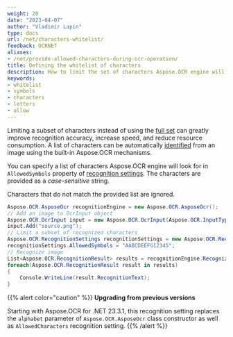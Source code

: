 ```yaml
---
weight: 20
date: "2023-04-07"
author: "Vladimir Lapin"
type: docs
url: /net/characters-whitelist/
feedback: OCRNET
aliases:
- /net/provide-allowed-characters-during-ocr-operation/
title: Defining the whitelist of characters
description: How to limit the set of characters Aspose.OCR engine will look for.
keywords:
- whitelist
- symbols
- characters
- letters
- allow
---
```


Limiting a subset of characters instead of using the [full set](/ocr/net/recognition-languages/) can greatly improve recognition accuracy, increase speed, and reduce resource consumption. A list of characters can be automatically [identified](/ocr/net/characters-identify/) from an image using the built-in Aspose.OCR mechanisms.

You can specify a list of characters Aspose.OCR engine will look for in `AllowedSymbols` property of [recognition settings](https://reference.aspose.com/ocr/net/aspose.ocr/recognitionsettings/). The characters are provided as a _case-sensitive_ string.

Characters that do not match the provided list are ignored.

```csharp
Aspose.OCR.AsposeOcr recognitionEngine = new Aspose.OCR.AsposeOcr();
// Add an image to OcrInput object
Aspose.OCR.OcrInput input = new Aspose.OCR.OcrInput(Aspose.OCR.InputType.SingleImage);
input.Add("source.png");
// Limit a subset of recognized characters
Aspose.OCR.RecognitionSettings recognitionSettings = new Aspose.OCR.RecognitionSettings();
recognitionSettings.AllowedSymbols = "AÁBCDEÉFG12345";
// Recognize image
List<Aspose.OCR.RecognitionResult> results = recognitionEngine.Recognize(input, recognitionSettings);
foreach(Aspose.OCR.RecognitionResult result in results)
{
	Console.WriteLine(result.RecognitionText);
}
```

{{% alert color="caution" %}}
**Upgrading from previous versions**

Starting with Aspose.OCR for .NET 23.3.1, this recognition setting replaces the `alphabet` parameter of `Aspose.OCR.AsposeOcr` class constructor as well as `AllowedCharacters` recognition setting.
{{% /alert %}}
